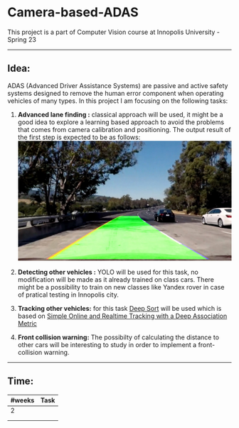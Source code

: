 # Camera-based-ADAS
This project is a part of Computer Vision course at Innopolis University - Spring 23

---

## Idea: 
ADAS (Advanced Driver Assistance Systems) are passive and active safety systems designed to remove the human error component when operating vehicles of many types. 
In this project I am focusing on the following tasks: 
1. **Advanced lane finding :** classical approach will be used, it might be a good idea to explore a learning based approach to avoid the problems that comes from camera calibration and positioning.
The output result of the first step is expected to be as follows: 
![alt text](https://github.com/ahmad12hamdan99/Camera-based-ADAS/blob/main/figs/lane_1.jpg) 
2. **Detecting other vehicles :** YOLO will be used for this task, no modification will be made as it already trained on class cars. There might be a possibility to train on new classes like Yandex rover in case of pratical testing in Innopolis city.

3. **Tracking other vehicles:** for this task [Deep Sort](https://github.com/nwojke/deep_sort) will be used which is based on [Simple Online and Realtime Tracking with a Deep Association Metric](https://arxiv.org/abs/1703.07402)

4. **Front collision warning:** The possibilty of calculating the distance to other cars will be interesting to study in order to implement a front-collision warning.

---

## Time:
|#weeks |Task           |
|---	|---	        |
|   2	|   	        |
|   	|   	        |
|   	|   	        |




